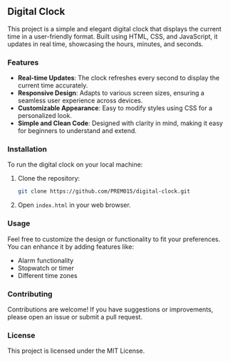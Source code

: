 

## Digital Clock

This project is a simple and elegant digital clock that displays the current time in a user-friendly format. Built using HTML, CSS, and JavaScript, it updates in real time, showcasing the hours, minutes, and seconds.

### Features
- **Real-time Updates**: The clock refreshes every second to display the current time accurately.
- **Responsive Design**: Adapts to various screen sizes, ensuring a seamless user experience across devices.
- **Customizable Appearance**: Easy to modify styles using CSS for a personalized look.
- **Simple and Clean Code**: Designed with clarity in mind, making it easy for beginners to understand and extend.

### Installation
To run the digital clock on your local machine:
1. Clone the repository:  
   ```bash
   git clone https://github.com/PREM015/digital-clock.git
   ```
2. Open `index.html` in your web browser.

### Usage
Feel free to customize the design or functionality to fit your preferences. You can enhance it by adding features like:
- Alarm functionality
- Stopwatch or timer
- Different time zones

### Contributing
Contributions are welcome! If you have suggestions or improvements, please open an issue or submit a pull request.

### License
This project is licensed under the MIT License.

